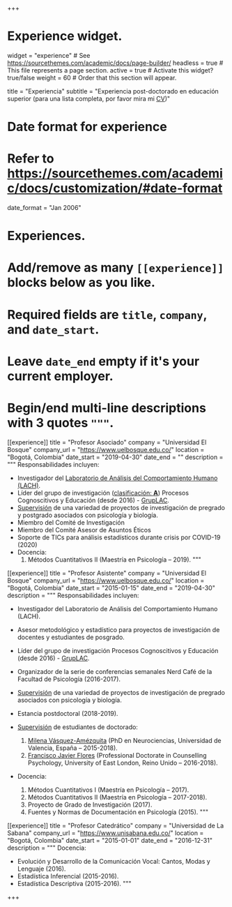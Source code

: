 +++
# Experience widget.
widget = "experience"  # See https://sourcethemes.com/academic/docs/page-builder/
headless = true  # This file represents a page section.
active = true  # Activate this widget? true/false
weight = 60  # Order that this section will appear.

title = "Experiencia"
subtitle = "Experiencia post-doctorado en educación superior (para una lista completa, por favor mira mi [CV](/es/files/JDL_CV_es.pdf))"

# Date format for experience
#   Refer to https://sourcethemes.com/academic/docs/customization/#date-format
date_format = "Jan 2006"

# Experiences.
#   Add/remove as many `[[experience]]` blocks below as you like.
#   Required fields are `title`, `company`, and `date_start`.
#   Leave `date_end` empty if it's your current employer.
#   Begin/end multi-line descriptions with 3 quotes `"""`.
[[experience]]
  title = "Profesor Asociado"
  company = "Universidad El Bosque"
  company_url = "https://www.uelbosque.edu.co/"
  location = "Bogotá, Colombia"
  date_start = "2019-04-30"
  date_end = ""
  description = """
  Responsabilidades incluyen:
  
* Investigador del [Laboratorio de Análisis del Comportamiento Humano (LACH)](https://sites.google.com/unbosque.edu.co/lach-es).
* Líder del grupo de investigación ([clasificación: **A**](https://scienti.minciencias.gov.co/gruplac/jsp/Medicion/graficas/verPerfiles.jsp?id_convocatoria=19&nroIdGrupo=00000000001446)) Procesos Cognoscitivos y Educación (desde 2016) - [GrupLAC](https://scienti.minciencias.gov.co/gruplac/jsp/visualiza/visualizagr.jsp?nro=00000000001446).
* [Supervisión](/es/team/) de una variedad de proyectos de investigación de pregrado y postgrado asociados con psicología y biología.
* Miembro del Comité de Investigación
* Miembro del Comité Asesor de Asuntos Éticos
* Soporte de TICs para análisis estadísticos durante crisis por COVID-19 (2020)
* Docencia:
    1. Métodos Cuantitativos II (Maestría en Psicología – 2019).
  """

[[experience]]
  title = "Profesor Asistente"
  company = "Universidad El Bosque"
  company_url = "https://www.uelbosque.edu.co/"
  location = "Bogotá, Colombia"
  date_start = "2015-01-15"
  date_end = "2019-04-30"
  description = """
  Responsabilidades incluyen:
  
* Investigador del Laboratorio de Análisis del Comportamiento Humano (LACH).
* Asesor metodológico y estadístico para proyectos de investigación de docentes y estudiantes de posgrado.
* Líder del grupo de investigación Procesos Cognoscitivos y Educación (desde 2016) - [GrupLAC](https://scienti.minciencias.gov.co/gruplac/jsp/visualiza/visualizagr.jsp?nro=00000000001446).
* Organizador de la serie de conferencias semanales Nerd Café de la Facultad de Psicología (2016-2017).
* [Supervisión](/es/team/) de una variedad de proyectos de investigación de pregrado asociados con psicología y biología.
* Estancia postdoctoral (2018-2019).
* [Supervisión](/es/team/) de estudiantes de doctorado:
    1. [Milena Vásquez-Amézquita](/es/author/milena-vasquez-amezquita/) (PhD en Neurociencias, Universidad de Valencia, España – 2015-2018).
    2. [Francisco Javier Flores](https://www.psychologytoday.com/gb/counselling/francisco-javier-flores-tonbridge-eng/493281) (Professional Doctorate in Counselling Psychology, University of East London, Reino Unido – 2016-2018).
    
* Docencia:
    1. Métodos Cuantitativos I (Maestría en Psicología – 2017).
    2. Métodos Cuantitativos II (Maestría en Psicología – 2017-2018).
    3. Proyecto de Grado de Investigación (2017).
    4. Fuentes y Normas de Documentación en Psicología (2015).
  """

[[experience]]
  title = "Profesor Catedrático"
  company = "Universidad de La Sabana"
  company_url = "https://www.unisabana.edu.co/"
  location = "Bogotá, Colombia"
  date_start = "2015-01-01"
  date_end = "2016-12-31"
  description = """
  Docencia:
* Evolución y Desarrollo de la Comunicación Vocal: Cantos, Modas y Lenguaje (2016).
* Estadística Inferencial (2015-2016).
* Estadística Descriptiva (2015-2016).
  """

+++
